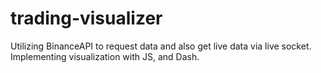 # trading-visualizer
Utilizing BinanceAPI to request data and also get live data via live socket. Implementing visualization with JS, and Dash.
